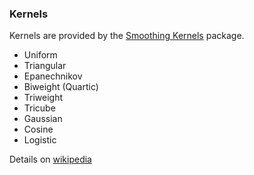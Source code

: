 ### Kernels

Kernels are provided by the [Smoothing Kernels](https://github.com/johnmyleswhite/SmoothingKernels.jl) package.

* Uniform
* Triangular
* Epanechnikov
* Biweight (Quartic)
* Triweight
* Tricube
* Gaussian
* Cosine
* Logistic

Details on [wikipedia](http://en.wikipedia.org/wiki/Kernel_(statistics)#Kernel_functions_in_common_use)